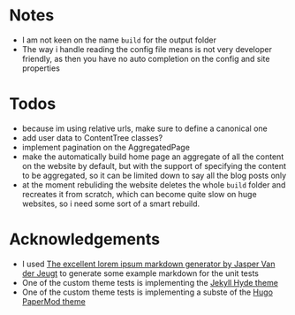 # Notes
- I am not keen on the name `build` for the output folder
- The way i handle reading the config file means is not very developer friendly, as then you have no auto completion on the config and site properties

# Todos
- because im using relative urls, make sure to define a canonical one
- add user data to ContentTree classes?
- implement pagination on the AggregatedPage
- make the automatically build home page an aggregate of all the content on the website by default, but with the support of specifying the content to be aggregated, so it can be limited down to say all the blog posts only
- at the moment rebuliding the website deletes the whole `build` folder and recreates it from scratch, which can become quite slow on huge websites, so i need some sort of a smart rebuild.

# Acknowledgements
- I used [The excellent lorem ipsum markdown generator by Jasper Van der Jeugt](https://jaspervdj.be/lorem-markdownum/) to generate some example markdown for the unit tests
- One of the custom theme tests is implementing the [Jekyll Hyde theme](https://github.com/poole/hyde)
- One of the custom theme tests is implementing a subste of the [Hugo PaperMod theme](https://github.com/adityatelange/hugo-PaperMod/)
